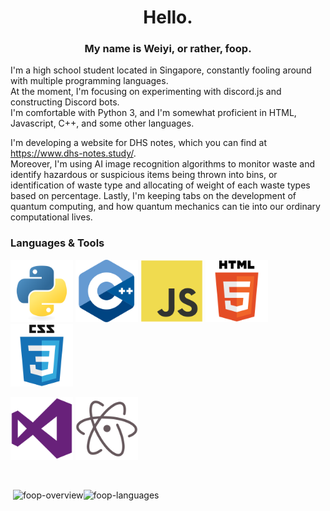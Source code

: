 # <h1 align="center">Hello.</h1>

### <h3 align="center">My name is Weiyi, or rather, foop.</h3>

I'm a high school student located in Singapore, constantly fooling around with multiple programming languages. <br>
At the moment, I'm focusing on experimenting with discord.js and constructing Discord bots. <br>
I'm comfortable with Python 3, and I'm somewhat proficient in HTML, Javascript, C++, and some other languages.

I'm developing a website for DHS notes, which you can find at https://www.dhs-notes.study/. <br>
Moreover, I'm using AI image recognition algorithms to monitor waste and identify hazardous or suspicious items being thrown into bins, or identification of waste type and allocating of weight of each waste types based on percentage.
Lastly, I'm keeping tabs on the development of quantum computing, and how quantum mechanics can tie into our ordinary computational lives.


### Languages & Tools 
<p>
<a href="https://www.python.org" target="_blank"><img src="https://github.com/devicons/devicon/blob/master/icons/python/python-original.svg" alt="Python" width="100" height="100"></a>
<a href="https://www.cplusplus.org" target="_blank"><img src="https://github.com/devicons/devicon/blob/master/icons/cplusplus/cplusplus-original.svg" alt="C++" width="100" height="100"></a>
<a href="https://developer.mozilla.org/en-US/docs/Web/JavaScript" target="_blank"><img src="https://github.com/devicons/devicon/blob/master/icons/javascript/javascript-original.svg" alt="Javascript" width="100" height="100"></a>
<a href="https://www.html.com" target="_blank"><img src="https://github.com/devicons/devicon/blob/master/icons/html5/html5-original-wordmark.svg" alt="HTML" width="100" height="100"></a>
<a href="https://www.w3.org/Style/CSS/Overview.en.html" target="_blank"><img src="https://github.com/devicons/devicon/blob/master/icons/css3/css3-original-wordmark.svg" alt="CSS" width="100" height="100"></a>
</p>

<p>
<a href="https://code.visualstudio.com" target="_blank"><img src="https://github.com/devicons/devicon/blob/master/icons/visualstudio/visualstudio-plain.svg" alt="Visual Studio Code" width="100" height="100"></a>
<a href="https://www.atom.io" target="_blank"><img src="https://github.com/devicons/devicon/blob/master/icons/atom/atom-original.svg" alt="Atom" width="100" height="100"></a>
</p>

<br>

<p>&nbsp;<img src="https://github.com/weiyi-m/github-stats/blob/master/generated/overview.svg" alt="foop-overview" /><img src="https://github.com/weiyi-m/github-stats/blob/master/generated/languages.svg" alt="foop-languages"></p>

